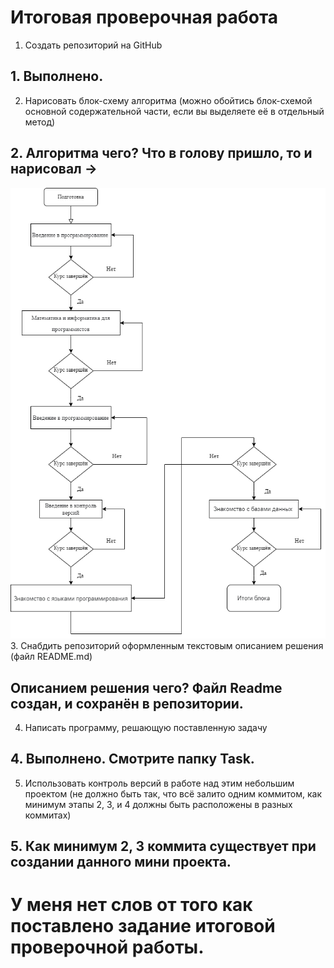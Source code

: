 # Итоговая проверочная работа

1. Создать репозиторий на GitHub

## 1. Выполнено.

2. Нарисовать блок-схему алгоритма (можно обойтись блок-схемой основной содержательной части, если вы выделяете её в отдельный метод)
## 2. Алгоритма чего? Что в голову пришло, то и нарисовал ->
![Блок схема алгоритма](Первая.jpg)
3. Снабдить репозиторий оформленным текстовым описанием решения (файл README.md)
## Описанием решения чего? Файл Readme создан, и сохранён в репозитории.
4. Написать программу, решающую поставленную задачу
## 4. Выполнено. Смотрите папку Task.
5. Использовать контроль версий в работе над этим небольшим проектом (не должно быть так, что всё залито одним коммитом, как минимум этапы 2, 3, и 4 должны быть расположены в разных коммитах)
## 5. Как минимум 2, 3 коммита существует при создании данного мини проекта.
# У меня нет слов от того как поставлено задание итоговой проверочной работы.